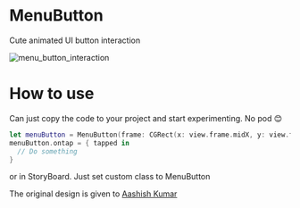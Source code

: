 # MenuButton

Cute animated UI button interaction

![menu_button_interaction](https://user-images.githubusercontent.com/13130384/68116581-896a2180-ff3e-11e9-806e-f061cac450bf.gif)

# How to use

Can just copy the code to your project and start experimenting. No pod :blush:

```swift
let menuButton = MenuButton(frame: CGRect(x: view.frame.midX, y: view.frame.midY, width: 100, height: 100))
menuButton.ontap = { tapped in
  // Do something
}
```

or in StoryBoard. Just set custom class to MenuButton

The original design is given to [Aashish Kumar](https://dribbble.com/shots/5494154-Menu-Button-Micro-Interaction-Adobe-XD-Auto-Animate)

